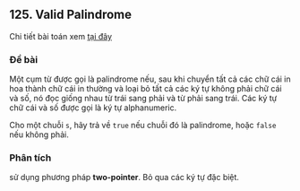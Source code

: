 ## 125. Valid Palindrome

Chi tiết bài toán xem [tại đây](https://leetcode.com/problems/valid-palindrome/description)

### Đề bài
Một cụm từ được gọi là palindrome nếu, sau khi chuyển tất cả các chữ cái in hoa thành chữ cái in thường và loại bỏ tất cả các ký tự không phải chữ cái và số, nó đọc giống nhau từ trái sang phải và từ phải sang trái. Các ký tự chữ cái và số được gọi là ký tự alphanumeric.

Cho một chuỗi `s`, hãy trả về `true` nếu chuỗi đó là palindrome, hoặc `false` nếu không phải.

### Phân tích
sử dụng phương pháp **two-pointer**. Bỏ qua các ký tự đặc biệt. 